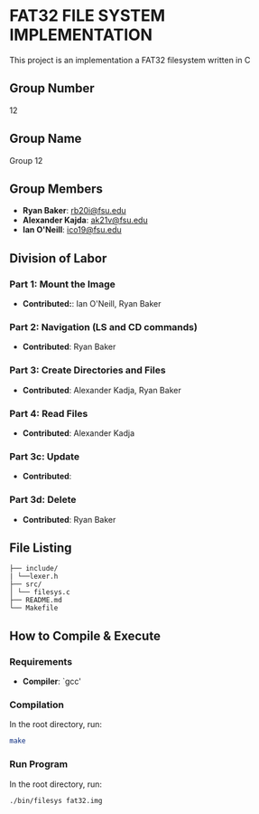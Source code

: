 # FAT32 FILE SYSTEM IMPLEMENTATION

This project is an implementation a FAT32 filesystem written in C

## Group Number
12

## Group Name
Group 12

## Group Members
- **Ryan Baker**: rb20i@fsu.edu
- **Alexander Kajda**: ak21v@fsu.edu
- **Ian O'Neill**: ico19@fsu.edu
## Division of Labor

### Part 1:  Mount the Image 
- **Contributed:**: Ian O'Neill, Ryan Baker

### Part 2: Navigation (LS and CD commands)
- **Contributed**: Ryan Baker

### Part 3: Create Directories and Files
- **Contributed**: Alexander Kadja, Ryan Baker

### Part 4: Read Files
- **Contributed**: Alexander Kadja

### Part 3c: Update
- **Contributed**: 

### Part 3d: Delete
- **Contributed**: Ryan Baker

  


## File Listing
```
├── include/
| └──lexer.h
├── src/
│ └── filesys.c
├── README.md
└── Makefile
```
## How to Compile & Execute

### Requirements
- **Compiler**: `gcc' 

### Compilation
In the root directory, run:
```bash
make
```
### Run Program
In the root directory, run:
```
./bin/filesys fat32.img
```



